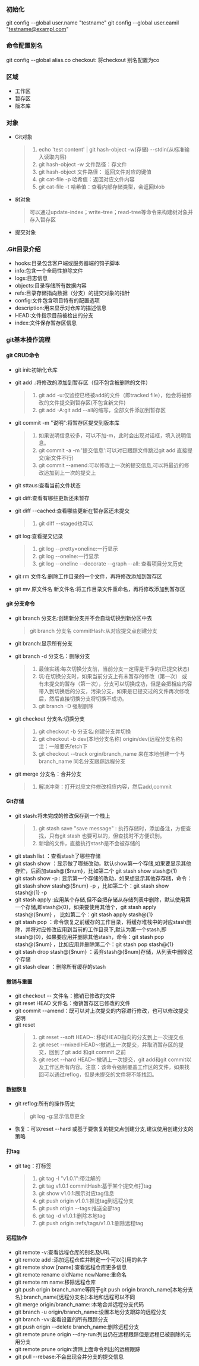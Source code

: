 ### 初始化
git config --global user.name "testname"
git config --global user.eamil "testname@exampl.com"
### 命令配置别名
git config --global alias.co checkout: 将checkout 别名配置为co
### 区域
- 工作区
- 暂存区
- 版本库
### 对象
- Git对象
    > 1. echo 'test content' | git hash-object -w(存储) --stdin(从标准输入读取内容)
    > 2. git hash-object -w 文件路径：存文件
    > 3. git hash-object 文件路径： 返回文件对应的键值
    > 4. git cat-file -p 哈希值：返回对应文件内容
    > 5. git cat-file -t 哈希值：查看内部存储类型，会返回blob
- 树对象
    >可以通过update-index；write-tree；read-tree等命令来构建树对象并存入暂存区
- 提交对象
### .Git目录介绍
- hooks:目录包含客户端或服务器端的钩子脚本
- info:包含一个全局性排除文件
- logs:日志信息
- objects:目录存储所有数据内容
- refs:目录存储指向数据（分支）的提交对象的指针
- config:文件包含项目特有的配置选项
- description:用来显示对仓库的描述信息
- HEAD:文件指示目前被检出的分支
- index:文件保存暂存区信息

### git基本操作流程
#### git CRUD命令
   - git init:初始化仓库
   - git add .:将修改的添加到暂存区（但不包含被删除的文件）  
     
       > 1. git add -u:仅监控已经被add的文件（即tracked file），他会将被修改的文件提交到暂存区(不包含新文件)
       > 2. git add -A:git add --all的缩写，全部文件添加到暂存区
   - git commit -m "说明":将暂存区提交到版本库
     
       > 1. 如果说明信息较多，可以不加-m，此时会出现对话框，填入说明信息。
       > 2. git commit -a -m '提交信息':可以对已跟踪文件跳过git add 直接提交(新文件不行)
       > 3. git commit --amend:可以修改上一次的提交信息,可以将最近的修改追加到上一次的提交上

   - git sttaus:查看当前文件状态
   - git diff:查看有哪些更新还未暂存
   - git diff --cached:查看哪些更新在暂存区还未提交  
     
       > 1. git diff --staged也可以
   - git log:查看提交记录
       > 1. git log --pretty=oneline:一行显示
       > 2. git log --onelne:一行显示
       > 3. git log --oneline --decorate --graph --all: 查看项目分叉历史
   - git rm 文件名:删除工作目录的一个文件，再将修改添加到暂存区
   - git mv 原文件名 新文件名:将工作目录文件重命名，再将修改添加到暂存区

#### git 分支命令

   - git branch 分支名:创建新分支并不会自动切换到新分区中去
     
       > git branch 分支名 commitHash:从对应提交点创建分支
   - git branch:显示所有分支
   - git branch -d 分支名：删除分支
       > 1. 最佳实践:每次切换分支前，当前分支一定得是干净的(已提交状态)
       > 2. 坑:在切换分支时，如果当前分支上有未暂存的修改（第一次） 或 有未提交的暂存（第一次），分支可以切换成功，但是会把相应内容带入到切换后的分支，污染分支，如果是已提交过的文件再次修改后，然后直接切换分支将切换不成功。
       > 3. git branch -D 强制删除
   - git checkout 分支名:切换分支
       > 1. git checkout -b 分支名:创建分支并切换
       > 2. git checkout -b dev(本地分支名称) origin/dev(远程分支名称)  注：一般要先fetch下
       > 3. git checkout --track orgin/branch_name 来在本地创建一个与 branch_name 同名分支跟踪远程分支
   - git merge 分支名：合并分支
     
       > 1. 解决冲突：打开对应文件修改相应内容，然后add,commit

#### Git存储
   - git stash:将未完成的修改保存到一个栈上
       > 1. git stash save "save message"  : 执行存储时，添加备注，方便查找，只有git stash 也要可以的，但查找时不方便识别。
       > 2. 新增的文件，直接执行stash是不会被存储的
   - git stash list  ：查看stash了哪些存储
   - git stash show ：显示做了哪些改动，默认show第一个存储,如果要显示其他存贮，后面加stash@{$num}，比如第二个 git stash show stash@{1}
   - git stash show -p : 显示第一个存储的改动，如果想显示其他存存储，命令：git stash show  stash@{$num}  -p ，比如第二个：git stash show  stash@{1}  -p
   - git stash apply :应用某个存储,但不会把存储从存储列表中删除，默认使用第一个存储,即stash@{0}，如果要使用其他个，git stash apply stash@{$num} ， 比如第二个：git stash apply stash@{1} 
   - git stash pop ：命令恢复之前缓存的工作目录，将缓存堆栈中的对应stash删除，并将对应修改应用到当前的工作目录下,默认为第一个stash,即stash@{0}，如果要应用并删除其他stash，命令：git stash pop stash@{$num} ，比如应用并删除第二个：git stash pop stash@{1}
   - git stash drop stash@{$num} ：丢弃stash@{$num}存储，从列表中删除这个存储
   - git stash clear ：删除所有缓存的stash

#### 撤销与重置
   - git checkout -- 文件名：撤销已修改的文件
   - git reset HEAD 文件名：撤销暂存区已修改的文件
   - git commit --amend：既可以对上次提交的内容进行修改，也可以修改提交说明
   - git reset
       > 1. git reset --soft HEAD~: 移动HEAD指向的分支到上一次提交点
       > 2. git reset --mixed HEAD~:撤销上一次提交，并取消暂存区的提交，回到了git add 和git commit 之前	
       > 3. git reset --hard HEAD~:撤销上一次提交，git add和git commit以及工作区所有内容。注意：该命令强制覆盖工作区的文件，如果找回可以通过reflog，但是未提交的文件将不能找回。
#### 数据恢复
   - git reflog:所有的操作历史
     
       > git log -g:显示信息更全
   - 恢复：可以reset --hard 或基于要恢复的提交点创建分支,建议使用创建分支的策略
#### 打tag
   - git tag：打标签
       > 1. git tag -l "v1.0.1":带注解的
       > 2. git tag v1.0.1 commitHash:基于某个提交点打tag
       > 3. git show v1.0.1:展示对应tag信息
       > 4. git push origin v1.0.1:推送tag到远程分支
       > 5. git push otigin --tags:推送全部tag
       > 6. git tag -d v1.0.1:删除本地tag
       > 7. git push origin :refs/tags/v1.0.1:删除远程tag
#### 远程协作
   - git remote -v:查看远程仓库的别名及URL
   - git remote add <name> <url>:添加远程仓库并制定一个可以引用的名字
   - git remote show [name]:查看远程仓库更多信息
   - git remote rename oldName newName:重命名
   - git remote rm name:移除远程仓库
   - git push origin branch_name等同于git push origin branch_name[本地分支名]:branch_name[远程分支名]:本地和远程可以不同
   - git merge origin/branch_name::本地合并远程分支代码
   - git branch -u origin/branch_name:设置本地分支跟踪的远程分支
   - git branch -vv:查看设置的所有跟踪分支
   - git push origin --delete branch_name:删除远程分支
   - git remote prune origin --dry-run:列出仍在远程跟踪但是远程已被删除的无用分支
   - git remote prune origin:清除上面命令列出的远程跟踪
   - git pull --rebase:不会出现合并分支的提交信息 
     